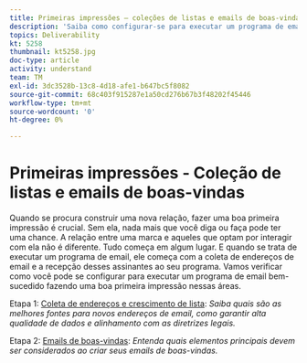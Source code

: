 ```yaml
---
title: Primeiras impressões — coleções de listas e emails de boas-vindas
description: 'Saiba como configurar-se para executar um programa de email bem-sucedido fazendo uma boa primeira impressão. '
topics: Deliverability
kt: 5258
thumbnail: kt5258.jpg
doc-type: article
activity: understand
team: TM
exl-id: 3dc3528b-13c8-4d18-afe1-b647bc5f8082
source-git-commit: 68c403f915287e1a50cd276b67b3f48202f45446
workflow-type: tm+mt
source-wordcount: '0'
ht-degree: 0%

---
```


# Primeiras impressões - Coleção de listas e emails de boas-vindas

Quando se procura construir uma nova relação, fazer uma boa primeira impressão é crucial. Sem ela, nada mais que você diga ou faça pode ter uma chance. A relação entre uma marca e aqueles que optam por interagir com ela não é diferente. Tudo começa em algum lugar. E quando se trata de executar um programa de email, ele começa com a coleta de endereços de email e a recepção desses assinantes ao seu programa. Vamos verificar como você pode se configurar para executar um programa de email bem-sucedido fazendo uma boa primeira impressão nessas áreas.

Etapa 1:  [Coleta de endereços e crescimento de lista](/help/first-impressions/address-collection-and-list-growth.md):
*Saiba quais são as melhores fontes para novos endereços de email, como garantir alta qualidade de dados e alinhamento com as diretrizes legais.*

Etapa 2:  [Emails de boas-vindas](/help/first-impressions/welcome-emails.md):
*Entenda quais elementos principais devem ser considerados ao criar seus emails de boas-vindas.*
